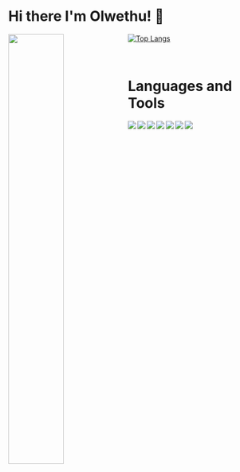 # Hi there I'm Olwethu! 👋

<img align = "left" width = "47%" src="https://github-readme-stats.vercel.app/api?username=olwethunciza&show_icons=true&theme=radical"/>

[![Top Langs](https://github-readme-stats.vercel.app/api/top-langs/?username=olwethunciza&langs_count=8)](https://github.com/olwethunciza/github-readme-stats)

<br>

# Languages and Tools

<img align = "left" src="https://img.shields.io/badge/css3-%231572B6.svg?style=for-the-badge&logo=css3&logoColor=white"/>
<img align = "left"src="https://img.shields.io/badge/html5-%23E34F26.svg?style=for-the-badge&logo=html5&logoColor=white"/>
<img align = "left" src="https://img.shields.io/badge/javascript-%23323330.svg?style=for-the-badge&logo=javascript&logoColor=%23F7DF1E"/>

<img align = "left" src="https://img.shields.io/badge/tailwindcss-%2338B2AC.svg?style=for-the-badge&logo=tailwind-css&logoColor=white"/>
<img align = "left" src="https://img.shields.io/badge/node.js-6DA55F?style=for-the-badge&logo=node.js&logoColor=white"/>
<img align = "left" src="https://img.shields.io/badge/react-%2320232a.svg?style=for-the-badge&logo=react&logoColor=%2361DAFB"/>
<img align = "left" src="https://img.shields.io/badge/github-%23121011.svg?style=for-the-badge&logo=github&logoColor=white"/>









